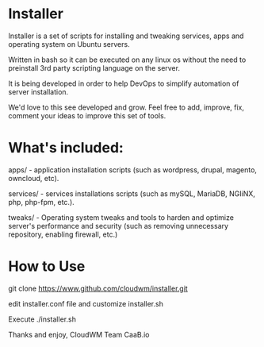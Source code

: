 # Installer

Installer is a set of scripts for installing and tweaking services, apps and operating system on Ubuntu servers.

Written in bash so it can be executed on any linux os without the need to preinstall 3rd party scripting language on the server.

It is being developed in order to help DevOps to simplify automation of server installation.

We'd love to this see developed and grow. Feel free to add, improve, fix, comment your ideas to improve this set of tools.


# What's included:

apps/ - application installation scripts (such as wordpress, drupal, magento, owncloud, etc).

services/ - services installations scripts (such as mySQL, MariaDB, NGIiNX, php, php-fpm, etc.).

tweaks/ - Operating system tweaks and tools to harden and optimize server's performance and security (such as removing unnecessary repository, enabling firewall, etc.)


# How to Use
git clone https://www.github.com/cloudwm/installer.git

edit installer.conf file and customize installer.sh 

Execute ./installer.sh

Thanks and enjoy,
CloudWM Team
CaaB.io
